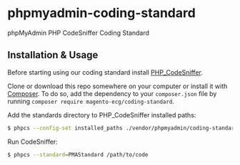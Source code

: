 # phpmyadmin-coding-standard

phpMyAdmin PHP CodeSniffer Coding Standard


## Installation & Usage

Before starting using our coding standard install [PHP_CodeSniffer](https://github.com/squizlabs/PHP_CodeSniffer).

Clone or download this repo somewhere on your computer or install it with [Composer](http://getcomposer.org/).
To do so, add the dependency to your `composer.json` file by running `composer require magento-ecg/coding-standard`.

Add the standards directory to PHP_CodeSniffer installed paths:

```sh
$ phpcs --config-set installed_paths ./vendor/phpmyadmin/coding-standard
```

Run CodeSniffer:

```sh
$ phpcs --standard=PMAStandard /path/to/code
```
